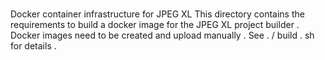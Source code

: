 #
#
#
Docker
container
infrastructure
for
JPEG
XL
This
directory
contains
the
requirements
to
build
a
docker
image
for
the
JPEG
XL
project
builder
.
Docker
images
need
to
be
created
and
upload
manually
.
See
.
/
build
.
sh
for
details
.
